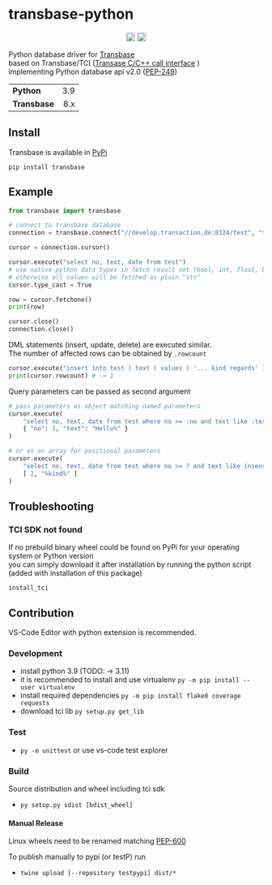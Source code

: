 # transbase-python

<p align="center">
    <a href="https://badge.fury.io/py/transbase"><img src="https://badge.fury.io/py/transbase.svg" alt="pypi version" height="18"></a>
    <a href="https://github.com/TransactionSoftwareGmbH/transbase-python/actions/workflows/python-verify.yml"><img src="https://github.com/TransactionSoftwareGmbH/transbase-python/actions/workflows/python-verify.yml/badge.svg " alt="test" height="18"></a>
</p>

Python database driver for [Transbase](https://www.transaction.de/produkte/transbase.html)  
based on Transbase/TCI ([Transase C/C++ call interface](https://www.transaction.de/transbase/doku/call-interface-tci.html) )  
implementing Python database api v2.0 ([PEP-249](https://www.python.org/dev/peps/pep-0249/))

|               |       |
| ------------- | ----: |
| **Python**    |   3.9 |
| **Transbase** |   8.x |

## Install

Transbase is available in [PyPi](https://test.pypi.org/project/transbase/)

```
pip install transbase
```

## Example

```python
from transbase import transbase

# connect to transbase database
connection = transbase.connect("//develop.transaction.de:8324/test", "test", "test")

cursor = connection.cursor()

cursor.execute("select no, text, date from test")
# use native python data types in fetch result set (bool, int, float, bytes,...)
# otherwise all values will be fetched as plain "str"
cursor.type_cast = True

row = cursor.fetchone()
print(row)

cursor.close()
connection.close()
```

DML statements (insert, update, delete) are executed similar.  
The number of affected rows can be obtained by `.rowcount`

```python
cursor.execute("insert into test ( text ) values ( '... kind regards' )");
print(cursor.rowcount) # -> 1
```

Query parameters can be passed as second argument

```python
# pass parameters as object matching named parameters
cursor.execute(
    "select no, text, date from test where no >= :no and text like :text",
    { "no": 1, "text": "Hello%" }
)

# or as an array for positional parameters
cursor.execute(
    "select no, text, date from test where no >= ? and text like insensitive ?",
    [ 2, "%kind%" ]
)
```

## Troubleshooting

### TCI SDK not found

If no prebuild binary wheel could be found on PyPi for your operating system or Python version  
you can simply download it after installation by running the python script  
(added with installation of this package)

```
install_tci
```

## Contribution

VS-Code Editor with python extension is recommended.

### Development

- install python 3.9 (TODO: -> 3.11)
- it is recommended to install and use virtualenv
  `py -m pip install --user virtualenv`
- install required dependencies
  `py -m pip install flake8 coverage requests`
- download tci lib `py setup.py get_lib`

### Test

- `py -m unittest` or use vs-code test explorer

### Build

Source distribution and wheel including tci sdk

- `py setup.py sdist [bdist_wheel]`

#### Manual Release

Linux wheels need to be renamed matching [PEP-600](https://www.python.org/dev/peps/pep-0600/)

To publish manually to pypi (or testP) run

- `twine upload [--repository testpypi] dist/*`
